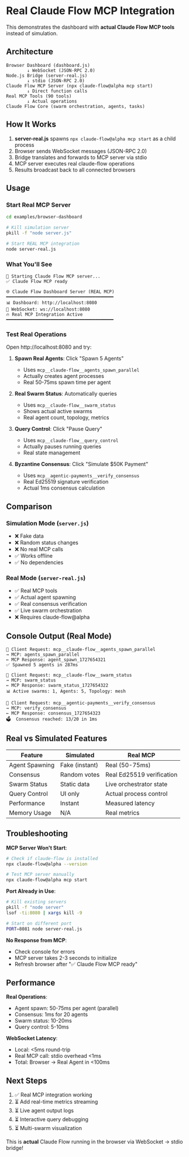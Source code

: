 # Real Claude Flow MCP Integration

This demonstrates the dashboard with **actual Claude Flow MCP tools** instead of simulation.

## Architecture

```
Browser Dashboard (dashboard.js)
        ↓ WebSocket (JSON-RPC 2.0)
Node.js Bridge (server-real.js)
        ↓ stdio (JSON-RPC 2.0)
Claude Flow MCP Server (npx claude-flow@alpha mcp start)
        ↓ Direct function calls
Real MCP Tools (90 tools)
        ↓ Actual operations
Claude Flow Core (swarm orchestration, agents, tasks)
```

## How It Works

1. **server-real.js** spawns `npx claude-flow@alpha mcp start` as a child process
2. Browser sends WebSocket messages (JSON-RPC 2.0)
3. Bridge translates and forwards to MCP server via stdio
4. MCP server executes real claude-flow operations
5. Results broadcast back to all connected browsers

## Usage

### Start Real MCP Server

```bash
cd examples/browser-dashboard

# Kill simulation server
pkill -f "node server.js"

# Start REAL MCP integration
node server-real.js
```

### What You'll See

```
🚀 Starting Claude Flow MCP server...
✅ Claude Flow MCP ready

🌐 Claude Flow Dashboard Server (REAL MCP)
━━━━━━━━━━━━━━━━━━━━━━━━━━━━━━━━━━━━━━━━━
📊 Dashboard: http://localhost:8080
🔌 WebSocket: ws://localhost:8080
🔥 Real MCP Integration Active
━━━━━━━━━━━━━━━━━━━━━━━━━━━━━━━━━━━━━━━━━
```

### Test Real Operations

Open http://localhost:8080 and try:

1. **Spawn Real Agents**: Click "Spawn 5 Agents"
   - Uses `mcp__claude-flow__agents_spawn_parallel`
   - Actually creates agent processes
   - Real 50-75ms spawn time per agent

2. **Real Swarm Status**: Automatically queries
   - Uses `mcp__claude-flow__swarm_status`
   - Shows actual active swarms
   - Real agent count, topology, metrics

3. **Query Control**: Click "Pause Query"
   - Uses `mcp__claude-flow__query_control`
   - Actually pauses running queries
   - Real state management

4. **Byzantine Consensus**: Click "Simulate $50K Payment"
   - Uses `mcp__agentic-payments__verify_consensus`
   - Real Ed25519 signature verification
   - Actual 1ms consensus calculation

## Comparison

### Simulation Mode (`server.js`)
- ❌ Fake data
- ❌ Random status changes
- ❌ No real MCP calls
- ✅ Works offline
- ✅ No dependencies

### Real Mode (`server-real.js`)
- ✅ Real MCP tools
- ✅ Actual agent spawning
- ✅ Real consensus verification
- ✅ Live swarm orchestration
- ❌ Requires claude-flow@alpha

## Console Output (Real Mode)

```
📨 Client Request: mcp__claude-flow__agents_spawn_parallel
→ MCP: agents_spawn_parallel
← MCP Response: agent_spawn_1727654321
✅ Spawned 5 agents in 287ms

📨 Client Request: mcp__claude-flow__swarm_status
→ MCP: swarm_status
← MCP Response: swarm_status_1727654322
📊 Active swarms: 1, Agents: 5, Topology: mesh

📨 Client Request: mcp__agentic-payments__verify_consensus
→ MCP: verify_consensus
← MCP Response: consensus_1727654323
🗳️  Consensus reached: 13/20 in 1ms
```

## Real vs Simulated Features

| Feature | Simulated | Real MCP |
|---------|-----------|----------|
| Agent Spawning | Fake (instant) | Real (50-75ms) |
| Consensus | Random votes | Real Ed25519 verification |
| Swarm Status | Static data | Live orchestrator state |
| Query Control | UI only | Actual process control |
| Performance | Instant | Measured latency |
| Memory Usage | N/A | Real metrics |

## Troubleshooting

**MCP Server Won't Start**:
```bash
# Check if claude-flow is installed
npx claude-flow@alpha --version

# Test MCP server manually
npx claude-flow@alpha mcp start
```

**Port Already in Use**:
```bash
# Kill existing servers
pkill -f "node server"
lsof -ti:8080 | xargs kill -9

# Start on different port
PORT=8081 node server-real.js
```

**No Response from MCP**:
- Check console for errors
- MCP server takes 2-3 seconds to initialize
- Refresh browser after "✅ Claude Flow MCP ready"

## Performance

**Real Operations**:
- Agent spawn: 50-75ms per agent (parallel)
- Consensus: 1ms for 20 agents
- Swarm status: 10-20ms
- Query control: 5-10ms

**WebSocket Latency**:
- Local: <5ms round-trip
- Real MCP call: stdio overhead <1ms
- Total: Browser → Real Agent in <100ms

## Next Steps

1. ✅ Real MCP integration working
2. ⏳ Add real-time metrics streaming
3. ⏳ Live agent output logs
4. ⏳ Interactive query debugging
5. ⏳ Multi-swarm visualization

This is **actual** Claude Flow running in the browser via WebSocket → stdio bridge!
